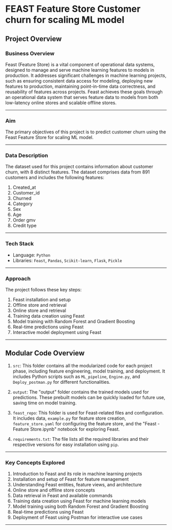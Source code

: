 # FEAST Feature Store Customer churn for scaling ML model

## Project Overview

### Business Overview

Feast (Feature Store) is a vital component of operational data systems, designed to manage and serve machine learning features to models in production. It addresses significant challenges in machine learning projects, such as ensuring consistent data access for modeling, deploying new features to production, maintaining point-in-time data correctness, and reusability of features across projects. Feast achieves these goals through an operational data system that serves feature data to models from both low-latency online stores and scalable offline stores.

---

### Aim

The primary objectives of this project is to predict customer churn using the Feast Feature Store for scaling ML model.

---

### Data Description

The dataset used for this project contains information about customer churn, with 8 distinct features. The dataset comprises data from 891 customers and includes the following features:

1. Created_at
2. Customer_id
3. Churned
4. Category
5. Sex
6. Age
7. Order gmv
8. Credit type

---

### Tech Stack

- Language: `Python`
- Libraries: `Feast`, `Pandas`, `Scikit-learn`, `Flask`, `Pickle`

---

### Approach

The project follows these key steps:

1. Feast installation and setup
2. Offline store and retrieval
3. Online store and retrieval
4. Training data creation using Feast
5. Model training with Random Forest and Gradient Boosting
6. Real-time predictions using Feast
7. Interactive model deployment using Feast

---

## Modular Code Overview

1. `src`: This folder contains all the modularized code for each project phase, including feature engineering, model training, and deployment. It includes Python scripts such as `ML_pipeline`, `Engine.py`, and `Deploy_postman.py` for different functionalities.

2. `output`: The "output" folder contains the trained models used for predictions. These prebuilt models can be quickly loaded for future use, saving time on model training.

3. `feast_repo`: This folder is used for Feast-related files and configuration. It includes data, `example.py` for feature store creation, `feature_store.yaml` for configuring the feature store, and the "Feast - Feature Store.ipynb" notebook for exploring Feast.

4. `requirements.txt`: The file lists all the required libraries and their respective versions for easy installation using `pip`.

---

### Key Concepts Explored

1. Introduction to Feast and its role in machine learning projects
2. Installation and setup of Feast for feature management
3. Understanding Feast entities, feature views, and architecture
4. Online store and offline store concepts
5. Data retrieval in Feast and available commands
6. Training data creation using Feast for machine learning models
7. Model training using both Random Forest and Gradient Boosting
8. Real-time predictions using Feast
9. Deployment of Feast using Postman for interactive use cases

---


